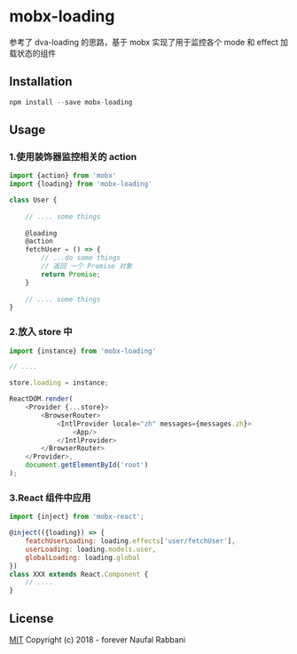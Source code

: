 # mobx-loading


参考了 dva-loading 的思路，基于 mobx 实现了用于监控各个 mode 和 effect 加载状态的组件


## Installation

```js
npm install --save mobx-loading
```


## Usage

### 1.使用装饰器监控相关的 action

```js
import {action} from 'mobx'
import {loading} from 'mobx-loading'

class User {
    
    // .... some things
    
    @loading
    @action
    fetchUser = () => {
        // ...do some things
        // 返回 一个 Promise 对象
        return Promise;
    }
    
    // .... some things
}
```

### 2.放入 store 中


```js
import {instance} from 'mobx-loading'

// ....

store.loading = instance;

ReactDOM.render(
    <Provider {...store}>
        <BrowserRouter>
            <IntlProvider locale="zh" messages={messages.zh}>
                <App/>
            </IntlProvider>
        </BrowserRouter>
    </Provider>,
    document.getElementById('root')
);
```

### 3.React 组件中应用

```js
import {inject} from 'mobx-react';

@inject(({loading}) => {
    featchUserLoading: loading.effects['user/fetchUser'],
    userLoading: loading.models.user,
    globalLoading: loading.global
})
class XXX extends React.Component {
    // ....
}
```

## License

[MIT](http://opensource.org/licenses/MIT) Copyright (c) 2018 - forever Naufal Rabbani